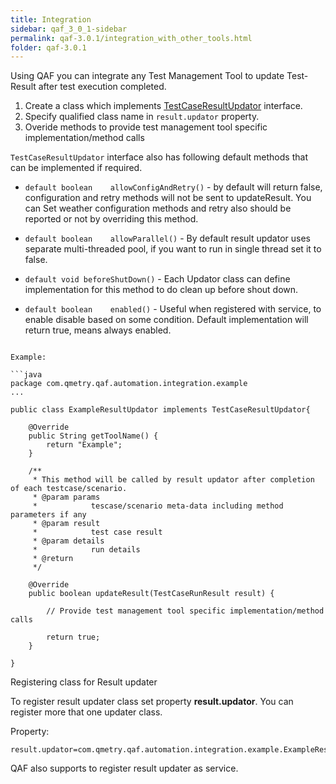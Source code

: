 ```yaml
---
title: Integration
sidebar: qaf_3_0_1-sidebar
permalink: qaf-3.0.1/integration_with_other_tools.html
folder: qaf-3.0.1
---
```



Using QAF you can integrate any Test Management Tool to update Test-Result after test execution completed.

1. Create a class which implements [TestCaseResultUpdator](javadoc/com/qmetry/qaf/automation/integration/TestCaseResultUpdator.html) interface.
2. Specify qualified class name in `result.updator` property.
3. Overide methods to provide test management tool specific implementation/method calls


`TestCaseResultUpdator` interface also has following default methods that can be implemented if required.


  * `default boolean 	allowConfigAndRetry()` - by default will return false, configuration and retry methods will not be sent to updateResult. You can Set weather configuration methods and retry also should be reported or not by overriding this method.

  * `default boolean 	allowParallel()` - By default result updator uses separate multi-threaded pool, if you want to run in single thread set it to false.

  * `default void beforeShutDown()` - Each Updator class can define implementation for this method to do clean up before shout down.

  * `default boolean 	enabled()` - Useful when registered with service, to enable disable based on some condition. Default implementation will return true, means always enabled.

```

Example:

```java
package com.qmetry.qaf.automation.integration.example
...

public class ExampleResultUpdator implements TestCaseResultUpdator{

	@Override
	public String getToolName() {
		return "Example";
	}

	/**
	 * This method will be called by result updator after completion of each testcase/scenario.
	 * @param params
	 *            tescase/scenario meta-data including method parameters if any
	 * @param result
	 *            test case result
	 * @param details
	 *            run details
	 * @return
	 */

	@Override
	public boolean updateResult(TestCaseRunResult result) {

		// Provide test management tool specific implementation/method calls
		
		return true;
	}

}
```
Registering class for Result updater

To register result updater class set property **result.updator**. You can register more that one updater class. 

Property:

```properties
result.updator=com.qmetry.qaf.automation.integration.example.ExampleResultUpdator
```

QAF also supports to register result updater as service.
